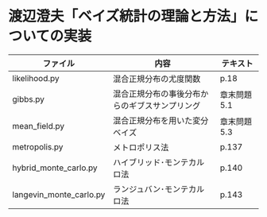 # 渡辺澄夫「ベイズ統計の理論と方法」についての実装

| ファイル                | 内容                                           | テキスト     |
| ----------------------- | ---------------------------------------------- | ------------ |
| likelihood.py           | 混合正規分布の尤度関数                         | p.18         |
| gibbs.py                | 混合正規分布の事後分布からのギブスサンプリング | 章末問題 5.1 |
| mean_field.py           | 混合正規分布を用いた変分ベイズ                 | 章末問題 5.3 |
| metropolis.py           | メトロポリス法                                 | p.137        |
| hybrid_monte_carlo.py   | ハイブリッド･モンテカルロ法                    | p.140        |
| langevin_monte_carlo.py | ランジュバン･モンテカルロ法                    | p.143        |
